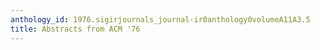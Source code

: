 ```yaml
---
anthology_id: 1976.sigirjournals_journal-ir0anthology0volumeA11A3.5
title: Abstracts from ACM '76
---
```

